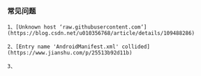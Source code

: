 

### 常见问题

	1、[Unknown host ‘raw.githubusercontent.com‘](https://blog.csdn.net/u010356768/article/details/109488286)

	2、[Entry name 'AndroidManifest.xml' collided](https://www.jianshu.com/p/25513b92d11b)

	3、


